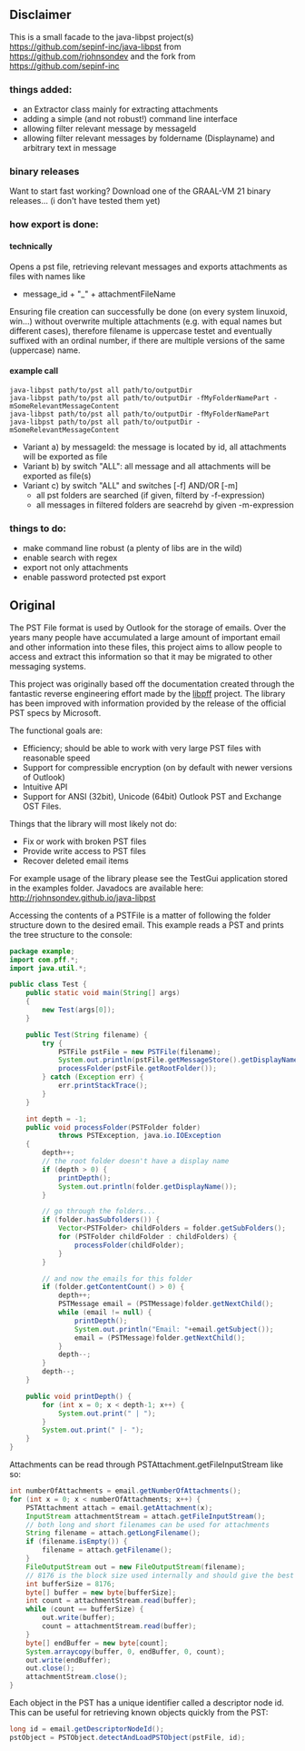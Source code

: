 
## Disclaimer
This is a small facade to the java-libpst project(s)  
https://github.com/sepinf-inc/java-libpst
from https://github.com/rjohnsondev 
and the fork from https://github.com/sepinf-inc

### things added:
- an Extractor class mainly for extracting attachments 
- adding a simple (and not robust!) command line interface
- allowing filter relevant message by messageId
- allowing filter relevant messages by foldername (Displayname) and arbitrary text in message
### binary releases
Want to start fast working? Download one of the GRAAL-VM 21 binary releases...
(i don't have tested them yet)
### how export is done:
#### technically
Opens a pst file, retrieving relevant messages and exports attachments as files with names like

- message_id + "_" + attachmentFileName 

Ensuring file creation can successfully be done (on every system linuxoid, win...) without overwrite multiple attachments
(e.g. with equal names but different cases), therefore filename is uppercase testet and eventually suffixed with an ordinal number, if there are multiple versions of the same (uppercase) name. 

  #### example call
    java-libpst path/to/pst all path/to/outputDir 
    java-libpst path/to/pst all path/to/outputDir -fMyFolderNamePart -mSomeRelevantMessageContent
    java-libpst path/to/pst all path/to/outputDir -fMyFolderNamePart
    java-libpst path/to/pst all path/to/outputDir -mSomeRelevantMessageContent


  - Variant a) by messageId: 
    the message is located by id, all attachments will be exported as file
  - Variant b) by switch "ALL": 
      all message and all attachments will be exported as file(s)
  - Variant c) by switch "ALL" and switches [-f] AND/OR [-m] 
      - all pst folders are searched (if given, filterd by -f-expression) 
      - all messages in filtered folders are seacrehd by given -m-expression 

### things to do:
- make command line robust (a plenty of libs are in the wild)
- enable search with regex
- export not only attachments
- enable password protected pst export

## Original
The PST File format is used by Outlook for the storage of emails.  Over the years many people have accumulated a large amount of important email and other information into these files, this project aims to allow people to access and extract this information so that it may be migrated to other messaging systems.

This project was originally based off the documentation created through the fantastic reverse engineering effort made by the [libpff](https://sourceforge.net/projects/libpff) project.  The library has been improved with information provided by the release of the official PST specs by Microsoft.

The functional goals are:

  * Efficiency; should be able to work with very large PST files with reasonable speed
  * Support for compressible encryption (on by default with newer versions of Outlook)
  * Intuitive API
  * Support for ANSI (32bit), Unicode (64bit) Outlook PST and Exchange OST Files.

Things that the library will most likely not do:

  * Fix or work with broken PST files
  * Provide write access to PST files
  * Recover deleted email items

For example usage of the library please see the TestGui application stored in the examples folder.  Javadocs are available here: http://rjohnsondev.github.io/java-libpst

Accessing the contents of a PSTFile is a matter of following the folder structure down to the desired email.  This example reads a PST and prints the tree structure to the console:

```java
package example;
import com.pff.*;
import java.util.*;

public class Test {
    public static void main(String[] args)
    {
        new Test(args[0]);
    }

    public Test(String filename) {
        try {
            PSTFile pstFile = new PSTFile(filename);
            System.out.println(pstFile.getMessageStore().getDisplayName());
            processFolder(pstFile.getRootFolder());
        } catch (Exception err) {
            err.printStackTrace();
        }
    }

    int depth = -1;
    public void processFolder(PSTFolder folder)
            throws PSTException, java.io.IOException
    {
        depth++;
        // the root folder doesn't have a display name
        if (depth > 0) {
            printDepth();
            System.out.println(folder.getDisplayName());
        }

        // go through the folders...
        if (folder.hasSubfolders()) {
            Vector<PSTFolder> childFolders = folder.getSubFolders();
            for (PSTFolder childFolder : childFolders) {
                processFolder(childFolder);
            }
        }

        // and now the emails for this folder
        if (folder.getContentCount() > 0) {
            depth++;
            PSTMessage email = (PSTMessage)folder.getNextChild();
            while (email != null) {
                printDepth();
                System.out.println("Email: "+email.getSubject());
                email = (PSTMessage)folder.getNextChild();
            }
            depth--;
        }
        depth--;
    }

    public void printDepth() {
        for (int x = 0; x < depth-1; x++) {
            System.out.print(" | ");
        }
        System.out.print(" |- ");
    }
}
```

Attachments can be read through PSTAttachment.getFileInputStream like so:

```java
int numberOfAttachments = email.getNumberOfAttachments();
for (int x = 0; x < numberOfAttachments; x++) {
    PSTAttachment attach = email.getAttachment(x);
    InputStream attachmentStream = attach.getFileInputStream();
    // both long and short filenames can be used for attachments
    String filename = attach.getLongFilename();
    if (filename.isEmpty()) {
        filename = attach.getFilename();
    }
    FileOutputStream out = new FileOutputStream(filename);
    // 8176 is the block size used internally and should give the best performance
    int bufferSize = 8176;
    byte[] buffer = new byte[bufferSize];
    int count = attachmentStream.read(buffer);
    while (count == bufferSize) {
        out.write(buffer);
        count = attachmentStream.read(buffer);
    }
    byte[] endBuffer = new byte[count];
    System.arraycopy(buffer, 0, endBuffer, 0, count);
    out.write(endBuffer);
    out.close();
    attachmentStream.close();
}
```

Each object in the PST has a unique identifier called a descriptor node id.  This can be useful for retrieving known objects quickly from the PST:

```java
long id = email.getDescriptorNodeId();
pstObject = PSTObject.detectAndLoadPSTObject(pstFile, id);
```

